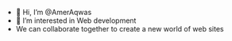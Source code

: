 - 👋 Hi, I’m @AmerAqwas
- 👀 I’m interested in Web development
- We can collaborate together to create a new world of web sites
<!---
AmerAqwas/AmerAqwas is a ✨ special ✨ repository because its `README.md` (this file) appears on your GitHub profile.
You can click the Preview link to take a look at your changes.
--->
